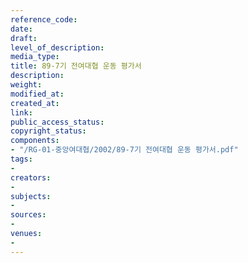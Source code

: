 ```yaml
---
reference_code: 
date: 
draft: 
level_of_description: 
media_type: 
title: 89-7기 전여대협 운동 평가서
description: 
weight: 
modified_at: 
created_at: 
link: 
public_access_status: 
copyright_status: 
components:
- "/RG-01-중앙여대협/2002/89-7기 전여대협 운동 평가서.pdf"
tags:
- 
creators:
- 
subjects:
- 
sources:
- 
venues:
- 
---
```

